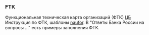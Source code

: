 ### FTK
Функциональная техническая карта организаций (ФТК) [ЦБ](https://naufor.ru/download/conference/online_10122024/pres/6.pdf#page=8)  
Инструкция по ФТК, шаблоны [naufor](https://naufor.ru/lk/tree.asp?n=25415). В "Ответы Банка России на вопросы ..." есть примеры заполнения ФТК. 
